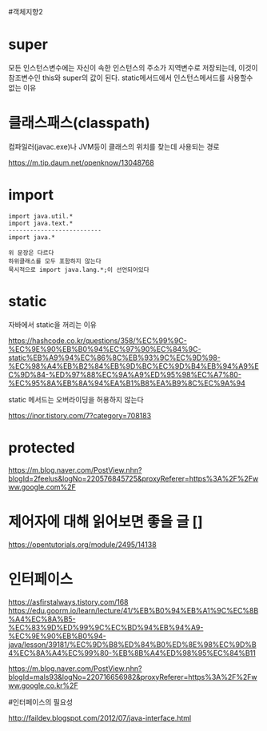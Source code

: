 #객체지향2
# super
  모든 인스턴스변수에는 자신이 속한 인스턴스의 주소가 지역변수로
  저장되는데, 이것이 참조변수인 this와 super의 값이 된다. static메서드에서  인스턴스메서드를 사용할수 없는 이유

# 클래스패스(classpath)
 컴파일러(javac.exe)나 JVM등이 클래스의 위치를 찾는데 사용되는 경로
 
 https://m.tip.daum.net/openknow/13048768
  
# import
	import java.util.*
	import java.text.*
	--------------------------
	import java.*

	위 문장은 다르다
	하위클래스를 모두 포함하지 않는다
	묵시적으로 import java.lang.*;이 선언되어있다
 
# static
 자바에서 static을 꺼리는 이유
 
 https://hashcode.co.kr/questions/358/%EC%99%9C-%EC%9E%90%EB%B0%94%EC%97%90%EC%84%9C-static%EB%A9%94%EC%86%8C%EB%93%9C%EC%9D%98-%EC%98%A4%EB%B2%84%EB%9D%BC%EC%9D%B4%EB%94%A9%EC%9D%84-%ED%97%88%EC%9A%A9%ED%95%98%EC%A7%80-%EC%95%8A%EB%8A%94%EA%B1%B8%EA%B9%8C%EC%9A%94
 
 static 메서드는 오버라이딩을 허용하지 않는다
 
 https://inor.tistory.com/7?category=708183

# protected 

https://m.blog.naver.com/PostView.nhn?blogId=2feelus&logNo=220576845725&proxyReferer=https%3A%2F%2Fwww.google.com%2F 
 
# 제어자에 대해 읽어보면 좋을 글 []

https://opentutorials.org/module/2495/14138

 
# 인터페이스

https://asfirstalways.tistory.com/168
https://edu.goorm.io/learn/lecture/41/%EB%B0%94%EB%A1%9C%EC%8B%A4%EC%8A%B5-%EC%83%9D%ED%99%9C%EC%BD%94%EB%94%A9-%EC%9E%90%EB%B0%94-java/lesson/39181/%EC%9D%B8%ED%84%B0%ED%8E%98%EC%9D%B4%EC%8A%A4%EC%99%80-%EB%8B%A4%ED%98%95%EC%84%B11

https://m.blog.naver.com/PostView.nhn?blogId=mals93&logNo=220716656982&proxyReferer=https%3A%2F%2Fwww.google.co.kr%2F


#인터페이스의 필요성

http://faildev.blogspot.com/2012/07/java-interface.html


